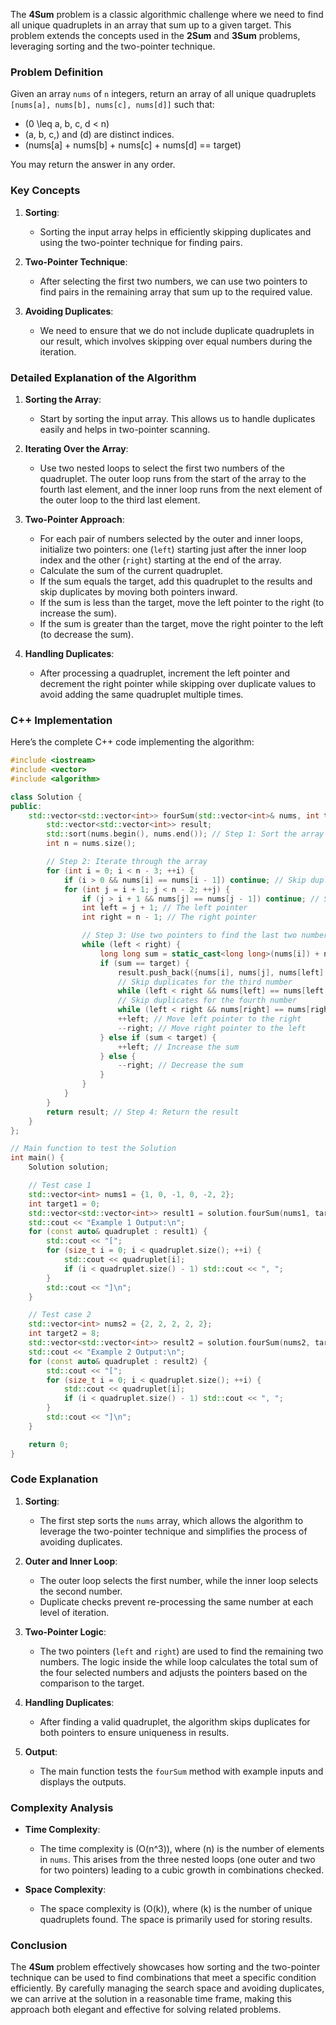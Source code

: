 The **4Sum** problem is a classic algorithmic challenge where we need to find all unique quadruplets in an array that sum up to a given target. This problem extends the concepts used in the **2Sum** and **3Sum** problems, leveraging sorting and the two-pointer technique.

### Problem Definition

Given an array `nums` of `n` integers, return an array of all unique quadruplets `[nums[a], nums[b], nums[c], nums[d]]` such that:

- \(0 \leq a, b, c, d < n\)
- \(a, b, c,\) and \(d\) are distinct indices.
- \(nums[a] + nums[b] + nums[c] + nums[d] == target\)

You may return the answer in any order.

### Key Concepts

1. **Sorting**:

   - Sorting the input array helps in efficiently skipping duplicates and using the two-pointer technique for finding pairs.

2. **Two-Pointer Technique**:

   - After selecting the first two numbers, we can use two pointers to find pairs in the remaining array that sum up to the required value.

3. **Avoiding Duplicates**:
   - We need to ensure that we do not include duplicate quadruplets in our result, which involves skipping over equal numbers during the iteration.

### Detailed Explanation of the Algorithm

1. **Sorting the Array**:

   - Start by sorting the input array. This allows us to handle duplicates easily and helps in two-pointer scanning.

2. **Iterating Over the Array**:

   - Use two nested loops to select the first two numbers of the quadruplet. The outer loop runs from the start of the array to the fourth last element, and the inner loop runs from the next element of the outer loop to the third last element.

3. **Two-Pointer Approach**:

   - For each pair of numbers selected by the outer and inner loops, initialize two pointers: one (`left`) starting just after the inner loop index and the other (`right`) starting at the end of the array.
   - Calculate the sum of the current quadruplet.
   - If the sum equals the target, add this quadruplet to the results and skip duplicates by moving both pointers inward.
   - If the sum is less than the target, move the left pointer to the right (to increase the sum).
   - If the sum is greater than the target, move the right pointer to the left (to decrease the sum).

4. **Handling Duplicates**:
   - After processing a quadruplet, increment the left pointer and decrement the right pointer while skipping over duplicate values to avoid adding the same quadruplet multiple times.

### C++ Implementation

Here’s the complete C++ code implementing the algorithm:

```cpp
#include <iostream>
#include <vector>
#include <algorithm>

class Solution {
public:
    std::vector<std::vector<int>> fourSum(std::vector<int>& nums, int target) {
        std::vector<std::vector<int>> result;
        std::sort(nums.begin(), nums.end()); // Step 1: Sort the array
        int n = nums.size();

        // Step 2: Iterate through the array
        for (int i = 0; i < n - 3; ++i) {
            if (i > 0 && nums[i] == nums[i - 1]) continue; // Skip duplicates for the first number
            for (int j = i + 1; j < n - 2; ++j) {
                if (j > i + 1 && nums[j] == nums[j - 1]) continue; // Skip duplicates for the second number
                int left = j + 1; // The left pointer
                int right = n - 1; // The right pointer

                // Step 3: Use two pointers to find the last two numbers
                while (left < right) {
                    long long sum = static_cast<long long>(nums[i]) + nums[j] + nums[left] + nums[right];
                    if (sum == target) {
                        result.push_back({nums[i], nums[j], nums[left], nums[right]});
                        // Skip duplicates for the third number
                        while (left < right && nums[left] == nums[left + 1]) ++left;
                        // Skip duplicates for the fourth number
                        while (left < right && nums[right] == nums[right - 1]) --right;
                        ++left; // Move left pointer to the right
                        --right; // Move right pointer to the left
                    } else if (sum < target) {
                        ++left; // Increase the sum
                    } else {
                        --right; // Decrease the sum
                    }
                }
            }
        }
        return result; // Step 4: Return the result
    }
};

// Main function to test the Solution
int main() {
    Solution solution;

    // Test case 1
    std::vector<int> nums1 = {1, 0, -1, 0, -2, 2};
    int target1 = 0;
    std::vector<std::vector<int>> result1 = solution.fourSum(nums1, target1);
    std::cout << "Example 1 Output:\n";
    for (const auto& quadruplet : result1) {
        std::cout << "[";
        for (size_t i = 0; i < quadruplet.size(); ++i) {
            std::cout << quadruplet[i];
            if (i < quadruplet.size() - 1) std::cout << ", ";
        }
        std::cout << "]\n";
    }

    // Test case 2
    std::vector<int> nums2 = {2, 2, 2, 2, 2};
    int target2 = 8;
    std::vector<std::vector<int>> result2 = solution.fourSum(nums2, target2);
    std::cout << "Example 2 Output:\n";
    for (const auto& quadruplet : result2) {
        std::cout << "[";
        for (size_t i = 0; i < quadruplet.size(); ++i) {
            std::cout << quadruplet[i];
            if (i < quadruplet.size() - 1) std::cout << ", ";
        }
        std::cout << "]\n";
    }

    return 0;
}
```

### Code Explanation

1. **Sorting**:

   - The first step sorts the `nums` array, which allows the algorithm to leverage the two-pointer technique and simplifies the process of avoiding duplicates.

2. **Outer and Inner Loop**:

   - The outer loop selects the first number, while the inner loop selects the second number.
   - Duplicate checks prevent re-processing the same number at each level of iteration.

3. **Two-Pointer Logic**:

   - The two pointers (`left` and `right`) are used to find the remaining two numbers. The logic inside the while loop calculates the total sum of the four selected numbers and adjusts the pointers based on the comparison to the target.

4. **Handling Duplicates**:

   - After finding a valid quadruplet, the algorithm skips duplicates for both pointers to ensure uniqueness in results.

5. **Output**:
   - The main function tests the `fourSum` method with example inputs and displays the outputs.

### Complexity Analysis

- **Time Complexity**:

  - The time complexity is \(O(n^3)\), where \(n\) is the number of elements in `nums`. This arises from the three nested loops (one outer and two for two pointers) leading to a cubic growth in combinations checked.

- **Space Complexity**:
  - The space complexity is \(O(k)\), where \(k\) is the number of unique quadruplets found. The space is primarily used for storing results.

### Conclusion

The **4Sum** problem effectively showcases how sorting and the two-pointer technique can be used to find combinations that meet a specific condition efficiently. By carefully managing the search space and avoiding duplicates, we can arrive at the solution in a reasonable time frame, making this approach both elegant and effective for solving related problems.
